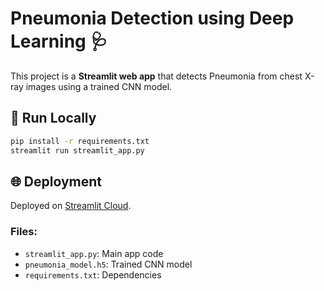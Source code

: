 # Pneumonia Detection using Deep Learning 🩺

This project is a **Streamlit web app** that detects Pneumonia from chest X-ray images using a trained CNN model.

## 🚀 Run Locally
```bash
pip install -r requirements.txt
streamlit run streamlit_app.py
```

## 🌐 Deployment
Deployed on [Streamlit Cloud](https://streamlit.io/cloud).

### Files:
- `streamlit_app.py`: Main app code
- `pneumonia_model.h5`: Trained CNN model
- `requirements.txt`: Dependencies
